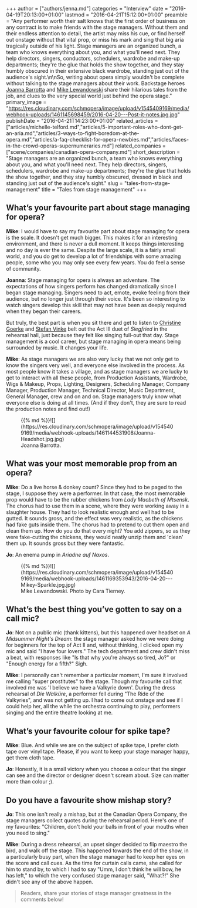 +++
author = ["authors/jenna.md"]
categories = "Interview"
date = "2016-04-19T20:13:00+01:00"
lastmod = "2016-04-21T15:12:00+01:00"
preamble = "Any performer worth their salt knows that the first order of business on any contract is to make friends with the stage managers. Without them and their endless attention to detail, the artist may miss his cue, or find herself out onstage without that vital prop, or miss his mark and sing that big aria tragically outside of his light. Stage managers are an organized bunch, a team who knows everything about you, and what you'll need next. They help directors, singers, conductors, schedulers, wardrobe and make-up departments; they're the glue that holds the show together, and they stay humbly obscured in their extensive black wardrobe, standing just out of the audience's sight.\n\nSo, writing about opera simply wouldn't be complete without talking to the stage managers about their work. Backstage heroes [Joanna Barrotta](https://twitter.com/JoJoBarBar) and [Mike Lewandowski](https://twitter.com/LewandowskiM) share their hilarious tales from the job, and clues to the very special world just behind the opera stage."
primary_image = "https://res.cloudinary.com/schmopera/image/upload/v1545409169/media/webhook-uploads/1461145698459/2016-04-20---Post-it-notes.jpg.jpg"
publishDate = "2016-04-21T14:23:00+01:00"
related_articles = ["articles/michelle-telford.md","articles/5-important-roles-who-dont-get-an-aria.md","articles/3-ways-to-fight-boredom-at-the-opera.md","articles/a-faq-checklist-for-opera-newbies.md","articles/faces-in-the-crowd-operas-supernumeraries.md"]
related_companies = ["scene/companies/canadian-opera-company.md"]
short_description = "Stage managers are an organized bunch, a team who knows everything about you, and what you&#039;ll need next. They help directors, singers, schedulers, wardrobe and make-up departments; they&#039;re the glue that holds the show together, and they stay humbly obscured, dressed in black and standing just out of the audience&#039;s sight."
slug = "tales-from-stage-management"
title = "Tales from stage management"
+++

## What’s your favourite part about stage managing for opera?
**Mike**: I would have to say my favourite part about stage managing for opera is the scale. It doesn't get much bigger. This makes it for an interesting environment, and there is never a dull moment. It keeps things interesting and no day is ever the same. Despite the large scale, it is a fairly small world, and you do get to develop a lot of friendships with some amazing people, some who you may only see every few years. You do feel a sense of community. 

**Joanna**: Stage managing for opera is always an adventure. The expectations of how singers perform has changed dramatically since I began stage managing.  Singers need to act, emote, evoke feeling from their audience, but no longer just through their voice. It's been so interesting to watch singers develop this skill that may not have been as deeply required when they began their careers.

But truly, the best part is when you sit there and get to listen to [Christine Goerke](/talking-with-singers-christine-goerke/) and [Stefan Vinke](/in-review-siegfried/) belt out the Act III duet of *Siegfried* in the rehearsal hall, just because they felt like singing full-out that day. Stage management is a cool career, but stage managing in opera means being surrounded by music. It changes your life.

**Mike**: As stage managers we are also very lucky that we not only get to know the singers very well, and everyone else involved in the process. As most people know it takes a village, and as stage managers we are lucky to get to interact with all these people, from Production Assistants, Wardrobe, Wigs & Makeup, Props, Lighting, Designers, Scheduling Manager, Company Manager, Production Manager, Technical Director, Music Department, General Manager, crew and on and on. Stage managers truly know what everyone else is doing at all times. (And if they don't, they are sure to read the production notes and find out!)

<figure data-type="image">{{% md %}}![](https://res.cloudinary.com/schmopera/image/upload/v1545409169/media/webhook-uploads/1461144531908/Joanna-Headshot.jpg.jpg)
<figcaption>Joanna Barrotta.</figcaption>
</figure>

##  What was your most memorable prop from an opera?

**Mike**: Do a live horse & donkey count? Since they had to be paged to the stage, I suppose they were a performer. In that case, the most memorable prop would have to be the rubber chickens from *Lady Macbeth of Mtsensk*. The chorus had to use them in a scene, where they were working away in a slaughter house. They had to look realistic enough and well had to be gutted. It sounds gross, and the effect was very realistic, as the chickens had fake guts inside them. The chorus had to pretend to cut them open and clean them up. How do you do that every night? You add zippers, so as they were fake-cutting the chickens, they would neatly unzip them and 'clean' them up. It sounds gross but they were fantastic.

**Jo**: An enema pump in *Ariadne auf Naxos*.

<figure data-type="image">{{% md %}}![](https://res.cloudinary.com/schmopera/image/upload/v1545409169/media/webhook-uploads/1461169353943/2016-04-20---Mikey-Sparkle.jpg.jpg)
<figcaption>Mike Lewandowski. Photo by Cara Tierney.</figcaption>
</figure>

## What’s the best thing you’ve gotten to say on a call mic?

**Jo**: Not on a public mic (thank kittens), but this happened over headset on *A Midsummer Night's Dream*: the stage manager asked how we were doing for beginners for the top of Act II and, without thinking, I clicked open my mic and said "I have four lovers." The tech department and crew didn't miss a beat, with responses like "Is that why you're always so tired, Jo?" or "Enough energy for a fifth?" Sigh.

**Mike**: I personally can't remember a particular moment, I'm sure it involved me calling "super prostitutes" to the stage. Though my favourite call that involved me was 'I believe we have a Valkyrie down'. During the dress rehearsal of *Die Walküre*, a performer fell during "The Ride of the Valkyries", and was not getting up. I had to come out onstage and see if I could help her, all the while the orchestra continuing to play, performers singing and the entire theatre looking at me.

## What’s your favourite colour for spike tape?

**Mike**: Blue. And while we are on the subject of spike tape, I prefer cloth tape over vinyl tape. Please, if you want to keep your stage manager happy, get them cloth tape.

**Jo**: Honestly, it is a small victory when you choose a colour that the singer can see and the director or designer doesn't scream about. Size can matter more than colour ;).

##  Do you have a favourite show mishap story?

**Jo**: This one isn't really a mishap, but at the Canadian Opera Company, the stage managers collect quotes during the rehearsal period. Here's one of my favourites: "Children, don't hold your balls in front of your mouths when you need to sing."

**Mike**: During a dress rehearsal, an upset singer decided to flip maestro the bird, and walk off the stage. This happened towards the end of the show, in a particularly busy part, when the stage manager had to keep her eyes on the score and call cues. As the time for curtain calls came, she called for him to stand by, to which I had to say "Umm, I don't think he will bow, he has left," to which the very confused stage manager said, "What?!" She didn't see any of the above happen.

>Readers, share your stories of stage manager greatness in the comments below!
